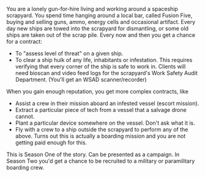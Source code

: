 You are a lonely gun-for-hire living and working around a spaceship scrapyard.
You spend time hanging around a local bar, called Fusion Five, buying and selling guns, ammo, energy cells and occasional artifact.
Every day new ships are towed into the scrapyard for dismantling, or some old ships are taken out of the scrap pile.
Every now and then you get a chance for a contract: 

- To "assess level of threat" on a given ship. 
- To clear a ship hulk of any life, inhabitants or infestation. 
This requires verifying that every corner of the ship is safe to work in. 
Clients will need bioscan and video feed logs for the scrapyard's Work Safety Audit Department.
(You'll get an WSAD scanner/recorder) 

When you gain enough reputation, you get more complex contracts, like 
- Assist a crew in their mission aboard an infested vessel (escort mission).
- Extract a particular piece of tech from a vessel that a salvage drone cannot.
- Plant a particular device somewhere on the vessel. Don't ask what it is. 
- Fly with a crew to a ship outside the scrapyard to perform any of the above. 
Turns out this is actually a boarding mission and you are not getting paid enough for this.

This is Season One of the story. Can be presented as a campaign.
In Season Two you'd get a chance to be recruited to a military or paramilitary boarding crew. 
